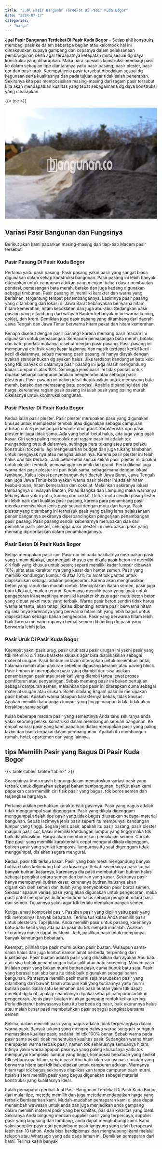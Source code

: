 ```yaml
---
title: "Jual Pasir Bangunan Terdekat Di Pasir Kuda Bogor"
date: "2024-07-17"
categories: 
  - "harga"
---
```


**Jual Pasir Bangunan Terdekat Di Pasir Kuda Bogor** – Setiap ahli konstruksi membagi pasir ke dalam beberapa bagian atau kelompok hal ini dimaksudkan supaya gampang dan cepatnya dalam pelaksanaan pembangunan serta agar terdapatnya ketepatan mutu sesuai dg daya konstruksi yang diharapkan. Maka para spesialis konstruksi membagi pasir ke dalam sebagian tipe diantaranya yaitu pasir pasang, pasir plester, pasir cor dan pasir uruk. Keempat jenis pasir tersebut dibedakan sesuai dg kegunaan serta kualitasnya dan pada tujuan agar tidak salah penerapan. Sekiranya kita pas memposisikan masing-masing dari ragam pasir tersebut kita akan mendapatkan kualitas yang tepat sebagaimana dg daya konstruksi yang diharapkan.

{{< toc >}}

![Jual Pasir Bangunan Terdekat Di Pasir Kuda Bogor](/images/jual-pasir-bangunan-43.png)

## Variasi Pasir Bangunan dan Fungsinya

Berikut akan kami paparkan masing-masing dari tiap-tiap Macam pasir tersebut.

### Pasir Pasang Di Pasir Kuda Bogor

Pertama yaitu pasir pasang. Pasir pasang yakni pasir yang sangat biasa digunakan dalam setiap konstruksi bangunan. Pasir pasang ini lebih banyak diterapkan untuk campuran adukan yang menjadi bahan dasar pembuatan pondasi, pemasangan bata merah, batako dan juga kadang digunakan sebagai timbunan. Pasir pasang ini memiliki karakter dan warna yang berlainan, tergantung tempat penambangannya. Lazimnya pasir pasang yang ditambang dari lokasi di Jawa Barat kebanyakan berwarna hitam, hitam kemerahan, hitam kecoklatan dan juga abu-abu. Sedangkan pasir pasang yang ditambang dari wilayah Banten kebanyakan berwarna kuning, coklat, dan krem. Demikian juga pasir pasang yang ditambang dari daerah Jawa Tengah dan Jawa Timur berwarna hitam pekat dan hitam kemerahan.

Kenapa disebut dengan pasir pasang? karena memang pasir macam ini digunakan untuk pemasangan. Semacam pemasangan bata merah, batako dan batu pondasi makanya disebut dengan pasir pasang. Pasir pasang ini mempunyai ciri fisik yang kasar lazimnya dan masih terdapat kerikil kecil-kecil di dalamnya, sebab memang pasir pasang ini hanya diayak dengan ayakan standar bukan dg ayakan halus. Jika terdapat kandungan batu kecil yang tdk banyak di dalamnya pasir pasang ini juga masih mengandung kadar Lumpur di atas 10%. Sehingga jenis pasir ini tidak pantas untuk dipakai sebagai campuran adukan pengecoran atau sebagai pasir plesteran. Pasir pasang ini paling ideal diaplikasikan untuk memasang bata merah, batako dan memasang batu pondasi. Apabila dibandingi dari sisi harga, karenanya ragam pasir pasang ini ialah pasir yang paling murah dikelasnya untuk konstruksi bangunan.

### Pasir Plester Di Pasir Kuda Bogor

Kedua ialah pasir plester. Pasir plester merupakan pasir yang digunakan khusus untuk memplester tembok atau digunakan sebagai campuran adukan untuk pemasangan keramik dan granit. karakteristik dari pasir plester ini juga tidak sama. Ada yang betul-betul halus, ada juga yang agak kasar. Ciri yang paling mencolok dari ragam pasir ini adalah tdk mengandung batu di dalamnya, sehingga para tukang atau para pelaku konstruksi tdk perlu lagi mengeluarkan budget dan juga tukang tambahan untuk mengayak nya atau menghaluskan nya. Karena pasir plester ini telah halus dan tdk berbatu. Jadi betul-betul sesuai sekali pasir plester ini dipakai untuk plester tembok, pemasangan keramik dan granit. Perlu dikenal juga warna dari pasir plester ini pun tidak sama, sebagaimana dengan lokasi tambang. Kalau lokasi penambangan dari daerah Jawa Barat, Jawa Tengah dan juga Jawa Timur kebanyakan warna pasir plester ini adalah hitam keabu-abuan, hitam kemerahan dan cokelat. Melainkan sekiranya lokasi tambangnya di wilayah Banten, Pulau Bangka dan Lampung maka warnanya kebanyakan yakni putih, kuning dan coklat. Untuk mutu sendiri pasir plester ini lebih baik dari kualitas pasir pasang, karena para penambang pasir mereka memisahkan jenis pasir sesuai dengan mutu dan harga. Pasir plester yang ditambang ini termasuk pasir yang paling lama pelaksanaan penambangannya sekiranya diperbandingkan pengerjaan penambangan pasir pasang. Pasir pasang sendiri sebenarnya merupakan sisa dari pemilihan pasir plester, sehingga pasir plester ini merupakan pasir yang memang diprioritaskan dalam penambangannya.

### Pasir Beton Di Pasir Kuda Bogor

Ketiga merupakan pasir cor. Pasir cor ini pada hakikatnya merupakan pasir yang umum dipakai, tapi menjadi khusus cor dikala pasir beton ini memiliki ciri fisik yang khusus untuk beton; seperti memiliki kadar lumpur dibawah 10%, sifat atau karakter nya yang kasar dan hemat semen. Pasir yang memiliki kandungan Lumpur di atas 10% itu amat tdk pantas untuk diaplikasikan sebagai adukan pengecoran. Karena akan menghasilkan beton yang rapuh dan mudah rontok. Menciptakan ikatan semen, pasir juga batu tdk kuat, mudah terurai. Karenanya memilih pasir yang layak untuk pengecoran ini semestinya memiliki karakter khusus agar mutu beton beton yang dibuat yakni mutu yang terbaik. Warna pasir beton sendiri tidak harus warna tertentu, akan tetapi jikalau dibandingi antara pasir berwarna hitam dg selainnya karenanya yang berwarna hitam lah yang lebih bagus untuk diaplikasikan sebagai bahan pengecoran. Pasir yang berwarna hitam lebih baik karena memang rupanya hemat semen dibanding dg pasir yang berwarna lebih jelas.

### Pasir Uruk Di Pasir Kuda Bogor

Keempat yakni pasir urug. pasir uruk atau pasir urugan ini yakni pasir yang tdk memiliki ciri atau karakter khusus agar bisa diaplikasikan sebagai material urugan. Pasir timbun ini lazim diterapkan untuk menimbun lantai, halaman rumah atau parkiran sebelum dipasang keramik atau paving block. Pasir timbun ini merupakan pasir yang diambil dari sisa ayakan penambangan pasir atau pasir kali yang diambil tanpa lewat proses pemfilteran atau penyaringan. Sebab memang pasir ini bukan bertujuan sebagai campuran semen, melainkan tipe pasir ini diterapkan cuma sebagai material urugan atau urukan. Boleh dibilang Ragam pasir ini merupakan pasir bebas. Apakah warna ataupun karakternya bebas, tidak khusus. Apakah memiliki kandungan lumpur yang tinggi maupun tidak, tidak akan berakibat sama sekali.

Itulah beberapa macam pasir yang semestinya Anda tahu sekiranya anda yakni seorang pelaku konstruksi dalam membangun sebuah bangunan. Ke empat variasi pasir yang kami paparkan diatas merupakan pasir yang paling lazim dan biasa terpakai dalam pembangunan. Apakah itu membangun rumah, hotel, apartemen dan yang lainnya.

## tips Memilih Pasir yang Bagus Di Pasir Kuda Bogor

{{< table-tables table="table2" >}}

Seandainya Anda masih bingung dalam memutuskan variasi pasir yang terbaik untuk digunakan sebagai bahan pembangunan, berikut akan kami paparkan cara memilih ciri fisik pasir yang bagus, tdk boros semen dan terjangkau harganya.

Pertama adalah perhatikan karakteristik pasirnya. Pasir yang bagus adalah tidak menggumpal saat digenggam. Pasir yang dikala digenggam menggumpal adalah tipe pasir yang tidak bagus diterapkan sebagai material bangunan. Sebab lazimnya jenis pasir seperti itu mempunyai kandungan lumpur yang tinggi. Segala jenis pasir, apakah itu pasir pasang, pasir plester maupun pasir cor, kalau memiliki kandungan lumpur yang tinggi maka tdk baik diaplikasikan. Hanya akan memboroskan pemakaian semen. Carilah Tipe pasir yang memiliki karakteristik cepat mengurai dikala digenggam, butiran pasir yang sedikit komposisi lumpurnya itu saat digenggam tidak menggumpal, dia akan segera mengurai.

Kedua, pasir tdk terlalu kasar. Pasir yang baik mesti mengandung banyak butiran halus ketimbang butiran kasarnya. Sebab seandainya pasir cuma banyak butiran kasarnya, karenanya dia pasti membutuhkan butiran halus sebagai pengikat antara semen dan butiran yang kasar. Sekiranya pasir hanya mempunyai butiran kasar, karenanya butiran halusnya akan digantikan oleh semen dan itulah yang menyebabkan pasir boros semen. Sekasar apapun variasi pasir yang akan digunakan untuk pengecoran, maka pasti patut mempunyai butiran-butiran halus sebagai pengikat antara pasir dan semen. Tujuannya yakni agar tdk terlalu memakan banyak semen.

Ketiga, amati komposisi pasir. Pastikan pasir yang dipilih yaitu pasir yang tdk mempunyai banyak bebatuan. Terkhusus kalau Anda memilih pasir untuk plesteran. Tapi jikalau Anda memilih pasir untuk pasang, karenanya batu-batu kecil yang ada pada pasir itu tdk menjadi masalah. Asalkan ukurannya masih dapat maklumi. Jadi, pastikan pasir tidak mempunyai banyak kandungan bebatuan.

Keempat, pilihlah tipe pasir murni bukan pasir buatan. Walaupun sama-sama halus dan juga lembut namun amat berbeda, terpenting dari kualitasnya. Pasir buatan adalah pasir yang dihasilkan dari ayakan Abu batu atau sisa bubuk penambangan batu split atau batu screening. Macam pasir ini ialah pasir yang bukan murni butiran pasir, cuma bubuk batu saja. Pasir yang berasal dari abu batu itu tidak baik digunakan sebagai bahan bangunan. Pantasnya memilih pasir murni saja merupakan pasir yang ditambang dari bawah tanah ataupun kali yang butirannya yaitu murni butiran pasir. Salah satu kelemahan dari pasir buatan yakni tdk dapat merekat dg kuat, apalagi seandainya dipakai sebagai campuran adukan pengecoran. Jenis pasir buatan ini akan gampang rontok ketika kering. Perlu diketahui bahwasanya batu itu berbeda dg pasir, baik ukurannya halus atau malah besar pasti membutuhkan pasir sebagai pengikat bersama semen.

Kelima, dalam memilih pasir yang bagus adalah tidak terperangkap dalam warna pasir. Banyak tukang yang mengira bahwa warna sungguh-sungguh memastikan kualitas pasir, padahal ini tdk 100% benar. Sebab warna pada pasir sama sekali tidak menentukan kualitas pasir. Sedangkan warna hitam merupakan warna terbaik pasir, namun tdk seharusnya semuanya hitam. Intinya yakni warna apapun pasirnya yang paling khususnya yaitu tdk mempunyai komposisi lumpur yang tinggi, komposisi bebatuan yang sedikit. tdk seharusnya hitam, sebab pasir Abu batu ialah variasi pasir buatan yang berwarna hitam tapi tdk baik dipakai untuk campuran adukan. Warnanya hitam tapi tdk bagus sekiranya diaplikasikan tanpa campuran pasir murni. Itulah sistem memilih pasir yang bagus digunakan sebagai material konstruksi yang kualitasnya ideal.

Itulah pemaparan perihal Jual Pasir Bangunan Terdekat Di Pasir Kuda Bogor, dari mulai tipe, metode memilih dan juga metode mendapatkan harga yang terbaik Berdasarkan kami. Mudah-mudahan pemaparan kami di atas dapat menambah wawasan untuk anda dan juga menjadikan anda gampang dalam memilih material pasir yang berkualitas, pas dan kwalitas yang ideal. Sekiranya Anda bingung mencari supplier pasir yang terpercaya, supplier pasir yang langsung dari tambang, anda dapat menghubungi kami. Kami yakni supplier pasir dari penambang pasir langsung yang telah beroperasi lebih dari 10 tahun. Anda bisa berdiplomasi dan menghubungi kami melalui telepon atau Whatsapp yang ada pada laman ini. Demikian pemaparan dari kami. Terima kasih banyak
